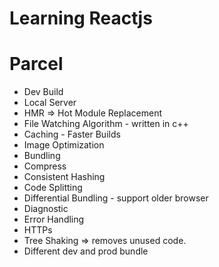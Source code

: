 # Learning Reactjs



# Parcel
- Dev Build
- Local Server
- HMR => Hot Module Replacement
- File Watching Algorithm - written in c++
- Caching - Faster Builds
- Image Optimization
- Bundling
- Compress
- Consistent Hashing
- Code Splitting
- Differential Bundling - support older browser
- Diagnostic
- Error Handling
- HTTPs
- Tree Shaking => removes unused code.
- Different dev and prod bundle 
